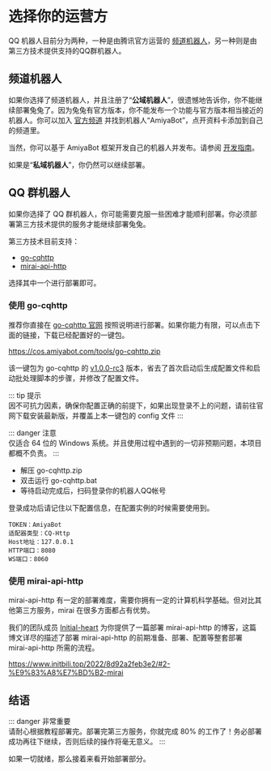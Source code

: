 # 选择你的运营方

QQ 机器人目前分为两种，一种是由腾讯官方运营的 [频道机器人](https://bot.q.qq.com/wiki)，另一种则是由第三方技术提供支持的QQ群机器人。

## 频道机器人

如果你选择了频道机器人，并且注册了“**公域机器人**”，很遗憾地告诉你，你不能继续部署兔兔了。因为兔兔有官方版本，你不能发布一个功能与官方版本相当接近的机器人。你可以加入
[官方频道](https://qun.qq.com/qqweb/qunpro/share?_wv=3&_wwv=128&appChannel=share&inviteCode=1W4sJux&appChannel=share&businessType=9&from=181074&biz=ka&shareSource=5)
并找到机器人“AmiyaBot”，点开资料卡添加到自己的频道里。

当然，你可以基于 AmiyaBot 框架开发自己的机器人并发布。请参阅 [开发指南](https://www.amiyabot.com/develop/basic/)。

如果是“**私域机器人**”，你仍然可以继续部署。

## QQ 群机器人

如果你选择了 QQ 群机器人，你可能需要克服一些困难才能顺利部署。你必须部署第三方技术提供的服务才能继续部署兔兔。

第三方技术目前支持：

- [go-cqhttp](https://docs.go-cqhttp.org/)
- [mirai-api-http](https://docs.mirai.mamoe.net/mirai-api-http/)

选择其中一个进行部署即可。

### 使用 go-cqhttp

推荐你直接在 [go-cqhttp 官网](https://docs.go-cqhttp.org/) 按照说明进行部署。如果你能力有限，可以点击下面的链接，下载已经配置好的一键包。

https://cos.amiyabot.com/tools/go-cqhttp.zip

该一键包为 go-cqhttp 的 [v1.0.0-rc3](https://github.com/Mrs4s/go-cqhttp/releases/tag/v1.0.0-rc3)
版本，省去了首次启动后生成配置文件和启动批处理脚本的步骤，并修改了配置文件。

::: tip 提示<br>
因不可抗力因素，确保你配置正确的前提下，如果出现登录不上的问题，请前往官网下载安装最新版，并覆盖上本一键包的 config 文件
:::

::: danger 注意<br>
仅适合 64 位的 Windows 系统。并且使用过程中遇到的一切非预期问题，本项目都概不负责。
:::

- 解压 go-cqhttp.zip
- 双击运行 go-cqhttp.bat
- 等待启动完成后，扫码登录你的机器人QQ帐号

登录成功后请记住以下配置信息，在配置实例的时候需要使用到。

```
TOKEN：AmiyaBot
适配器类型：CQ-Http
Host地址：127.0.0.1
HTTP端口：8080
WS端口：8060
```

### 使用 mirai-api-http

mirai-api-http 有一定的部署难度，需要你拥有一定的计算机科学基础。但对比其他第三方服务，mirai 在很多方面都占有优势。

我们的团队成员 [Initial-heart](https://github.com/Initial-heart-1) 为你提供了一篇部署 mirai-api-http 的博客，这篇博文详尽的描述了部署 mirai-api-http
的前期准备、部署、配置等整套部署 mirai-api-http 所需的流程。

https://www.initbili.top/2022/8d92a2feb3e2/#2-%E9%83%A8%E7%BD%B2-mirai

## 结语

::: danger 非常重要<br>
请耐心根据教程部署完。部署完第三方服务，你就完成 80% 的工作了！务必部署成功再往下继续，否则后续的操作将毫无意义。
:::

如果一切就绪，那么接着来看开始部署部分。
